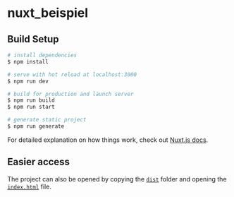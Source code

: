 # nuxt_beispiel

## Build Setup

```bash
# install dependencies
$ npm install

# serve with hot reload at localhost:3000
$ npm run dev

# build for production and launch server
$ npm run build
$ npm run start

# generate static project
$ npm run generate
```

For detailed explanation on how things work, check out [Nuxt.js docs](https://nuxtjs.org).

## Easier access
The project can also be opened by copying the [`dist`](https://git.kske.dev/delvh/random-member/src/branch/develop/dist) folder and opening the [`index.html`](https://git.kske.dev/delvh/random-member/src/branch/develop/dist/index.html) file.

